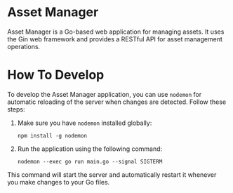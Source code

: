 # Asset Manager

Asset Manager is a Go-based web application for managing assets. It uses the Gin web framework and provides a RESTful API for asset management operations.

# How To Develop

To develop the Asset Manager application, you can use `nodemon` for automatic reloading of the server when changes are detected. Follow these steps:

1. Make sure you have `nodemon` installed globally:

   ```
   npm install -g nodemon
   ```

2. Run the application using the following command:
   ```
   nodemon --exec go run main.go --signal SIGTERM
   ```

This command will start the server and automatically restart it whenever you make changes to your Go files.
